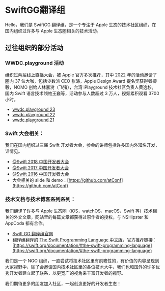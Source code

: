 # SwiftGG翻译组


Hello，我们是 SwiftGG 翻译组，是一个专注于 Apple 生态的技术社区组织，在国内组织过许多与 Apple 生态圈相关的技术活动。

## 过往组织的部分活动

### WWDC.playground 活动
组织过两届线上直播大会，被 Apple 官方多次推荐，其中 2022 年的活动邀请了圈内 37 位大咖，包括少数派 CEO 张涛，Apple Design Award 提名奖获得者柳毅，NOMO 创始人林嘉澍（飞猪），台湾 iPlayground 技术社区负责人黄逸杉， 国内 Swift 语言技术领袖王巍等，活动参与人数超过 3 万人，视频累积观看 3700 小时。

- [wwdc.playground 23](https://wwdc23.swiftgg.team/)
- [wwdc.playground 22](https://wwdc22.swiftgg.team/)
- [wwdc.playground 21](https://wwdc21.swiftgg.team/)

### Swift 大会相关：
我们在国内组织过三届 Swift 开发者大会，参会的讲师包括许多国内外知名开发，详情见。

- [@Swift 2018 中国开发者大会](https://atswift2018.swiftgg.team/)
- [@Swift 2017 中国开发者大会](https://atswift2017.swiftgg.team/)
- [@Swift 2016 中国开发者大会](https://atswift2016.swiftgg.team/)
- 大会相关的 slide 和 demo：[https://github.com/atConf](https://github.com/atConf)

### 技术文档与技术博客系列系列：

我们翻译了许多与 Apple 生态圈（iOS，watchOS，macOS，Swift 等）技术相关的外文文章，网站里的每篇文章都获得过原作者的授权。与 NSHipster 和 AppCoda 都有合作。

- [Swift GG 翻译组官网](https://swiftgg.team/)
- 翻译组翻译的 [The Swift Programming Language 中文版](https://swiftgg.gitbook.io/swift/)，官方推荐链接：[https://swift.org/documentation/#the-swift-programming-language](https://swift.org/documentation/#the-swift-programming-language)

我们是一个 NGO 组织，一直尝试将技术社区里有前瞻性的，有价值的内容呈现到大家视野中，除了会邀请国内技术社区里的各位技术大牛，我们也和国外的许多优秀开发者建立起了联系，以更宽广的视角来丰富开发者的视野。

我们期待更多的朋友加入社区，一起创造更好的开发者生态！
